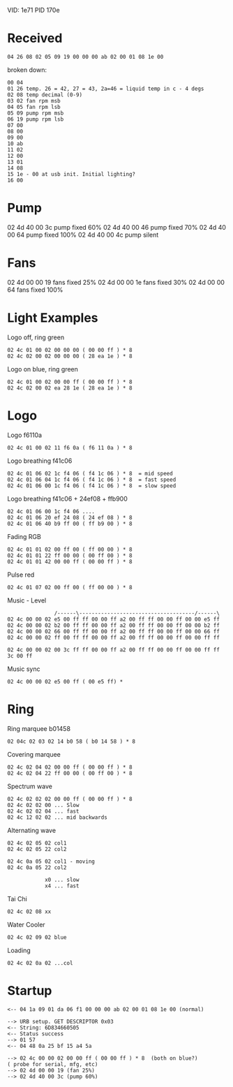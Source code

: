 VID: 1e71
PID 170e

Received
========

`04 26 08 02 05 09 19 00 00 00 ab 02 00 01 08 1e 00`

broken down:

```
00 04
01 26 temp. 26 = 42, 27 = 43, 2a=46 = liquid temp in c - 4 degs
02 08 temp decimal (0-9)
03 02 fan rpm msb
04 05 fan rpm lsb
05 09 pump rpm msb
06 19 pump rpm lsb
07 00
08 00
09 00
10 ab
11 02
12 00
13 01
14 08
15 1e - 00 at usb init. Initial lighting?
16 00
```


Pump
====

02 4d 40 00 3c	pump fixed 60%
02 4d 40 00 46	pump fixed 70%
02 4d 40 00 64	pump fixed 100%
02 4d 40 00 4c	pump silent

Fans
====

02 4d 00 00 19	fans fixed 25%
02 4d 00 00 1e	fans fixed 30%
02 4d 00 00 64	fans fixed 100%

Light Examples
==============

Logo off, ring green
```
02 4c 01 00 02 00 00 00 ( 00 00 ff ) * 8
02 4c 02 00 02 00 00 00 ( 28 ea 1e ) * 8
```

Logo on blue, ring green
```
02 4c 01 00 02 00 00 ff ( 00 00 ff ) * 8
02 4c 02 00 02 ea 28 1e ( 28 ea 1e ) * 8
```

Logo
====

Logo f6110a
```
02 4c 01 00 02 11 f6 0a ( f6 11 0a ) * 8
```

Logo breathing f41c06
```
02 4c 01 06 02 1c f4 06 ( f4 1c 06 ) * 8  = mid speed
02 4c 01 06 04 1c f4 06 ( f4 1c 06 ) * 8  = fast speed
02 4c 01 06 00 1c f4 06 ( f4 1c 06 ) * 8  = slow speed
```

Logo breathing f41c06 + 24ef08 + ffb900
```
02 4c 01 06 00 1c f4 06 ....
02 4c 01 06 20 ef 24 08 ( 24 ef 08 ) * 8
02 4c 01 06 40 b9 ff 00 ( ff b9 00 ) * 8
```

Fading RGB
```
02 4c 01 01 02 00 ff 00 ( ff 00 00 ) * 8
02 4c 01 01 22 ff 00 00 ( 00 ff 00 ) * 8
02 4c 01 01 42 00 00 ff ( 00 00 ff ) * 8
```

Pulse red
```
02 4c 01 07 02 00 ff 00 ( ff 00 00 ) * 8
```

Music - Level
```
               /------\-------------------------------------/------\
02 4c 00 00 02 e5 00 ff ff 00 00 ff a2 00 ff ff 00 00 ff 00 00 e5 ff
02 4c 00 00 02 b2 00 ff ff 00 00 ff a2 00 ff ff 00 00 ff 00 00 b2 ff
02 4c 00 00 02 66 00 ff ff 00 00 ff a2 00 ff ff 00 00 ff 00 00 66 ff
02 4c 00 00 02 ff 00 ff ff 00 00 ff a2 00 ff ff 00 00 ff 00 00 ff ff
```

```
02 4c 00 00 02 00 3c ff ff 00 00 ff a2 00 ff ff 00 00 ff 00 00 ff ff 3c 00 ff
```

Music sync
```
02 4c 00 00 02 e5 00 ff ( 00 e5 ff) *
```

Ring
====

Ring marquee b01458
```
02 04c 02 03 02 14 b0 58 ( b0 14 58 ) * 8
```

Covering marquee
```
02 4c 02 04 02 00 00 ff ( 00 00 ff ) * 8
02 4c 02 04 22 ff 00 00 ( 00 ff 00 ) * 8
```

Spectrum wave
```
02 4c 02 02 02 00 00 ff ( 00 00 ff ) * 8
02 4c 02 02 00 ... Slow
02 4c 02 02 04 ... fast
02 4c 12 02 02 ... mid backwards
```

Alternating wave
```
02 4c 02 05 02 col1
02 4c 02 05 22 col2

02 4c 0a 05 02 col1 - moving
02 4c 0a 05 22 col2

            x0 ... slow
            x4 ... fast
```

Tai Chi
```
02 4c 02 08 xx
```

Water Cooler
```
02 4c 02 09 02 blue
```

Loading
```
02 4c 02 0a 02 ...col
```


Startup
=======

```
<-- 04 1a 09 01 da 06 f1 00 00 00 ab 02 00 01 08 1e 00 (normal)

--> URB setup. GET DESCRIPTOR 0x03
<-- String: 6D834660505
<-- Status success
--> 01 57
<-- 04 48 0a 25 bf 15 a4 5a

--> 02 4c 00 00 02 00 00 ff ( 00 00 ff ) * 8  (both on blue?)
( probe for serial, mfg, etc)
--> 02 4d 00 00 19 (fan 25%)
--> 02 4d 40 00 3c (pump 60%)
```
